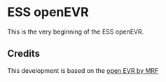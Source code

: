 # ESS openEVR

This is the very beginning of the ESS openEVR.

## Credits

This development is based on the [open EVR by MRF](https://github.com/jpietari/mrf-openevr)
